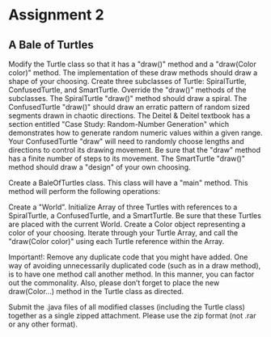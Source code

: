# Assignment 2

## A Bale of Turtles

Modify the Turtle class so that it has a "draw()" method and a "draw(Color color)" method. The implementation of these draw methods should draw a shape of your choosing. Create three subclasses of Turtle: SpiralTurtle, ConfusedTurtle, and SmartTurtle. Override the "draw()" methods of the subclasses. The SpiralTurtle "draw()" method should draw a spiral. The ConfusedTurtle "draw()" should draw an erratic pattern of random sized segments drawn in chaotic directions. The Deitel & Deitel textbook has a section entitled "Case Study: Random-Number Generation" which demonstrates how to generate random numeric values within a given range. Your ConfusedTurtle "draw" will need to randomly choose lengths and directions to control its drawing movement. Be sure that the "draw" method has a finite number of steps to its movement. The SmartTurtle "draw()" method should draw a "design" of your own choosing.

Create a BaleOfTurtles class. This class will have a "main" method. This method will perform the following operations:

Create a "World". 
Initialize Array of three Turtles with references to a SpiralTurtle, a ConfusedTurtle, and a SmartTurtle. Be sure that these Turtles are placed with the current World.
Create a Color object representing a color of your choosing.
Iterate through your Turtle Array, and call the "draw(Color color)" using each Turtle reference within the Array.

Important!: Remove any duplicate code that you might have added.
One way of avoiding unnecessarily duplicated code (such as in a draw method), is to have one method call another method. In this manner, you can factor out the commonality. Also, please don’t forget to place the new draw(Color...) method in the Turtle class as directed.


Submit the .java files of all modified classes (including the Turtle class) together as a single zipped attachment. Please use the zip format (not .rar or any other format).

